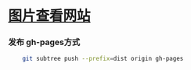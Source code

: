 # [图片查看网站](http://crazyair.cn)

### 发布  gh-pages方式

```bash
    git subtree push --prefix=dist origin gh-pages
```
